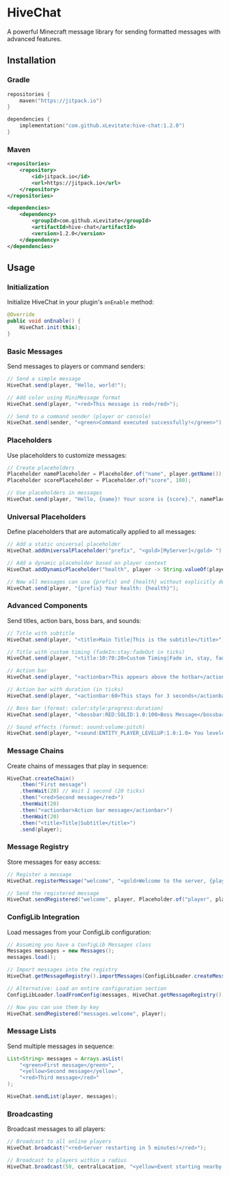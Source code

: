 # HiveChat

A powerful Minecraft message library for sending formatted messages with advanced features.

## Installation

### Gradle

```kotlin
repositories {
    maven("https://jitpack.io")
}

dependencies {
    implementation("com.github.xLevitate:hive-chat:1.2.0")
}
```

### Maven

```xml
<repositories>
    <repository>
        <id>jitpack.io</id>
        <url>https://jitpack.io</url>
    </repository>
</repositories>

<dependencies>
    <dependency>
        <groupId>com.github.xLevitate</groupId>
        <artifactId>hive-chat</artifactId>
        <version>1.2.0</version>
    </dependency>
</dependencies>
```

## Usage

### Initialization

Initialize HiveChat in your plugin's `onEnable` method:

```java
@Override
public void onEnable() {
    HiveChat.init(this);
}
```

### Basic Messages

Send messages to players or command senders:

```java
// Send a simple message
HiveChat.send(player, "Hello, world!");

// Add color using MiniMessage format
HiveChat.send(player, "<red>This message is red</red>");

// Send to a command sender (player or console)
HiveChat.send(sender, "<green>Command executed successfully!</green>");
```

### Placeholders

Use placeholders to customize messages:

```java
// Create placeholders
Placeholder namePlaceholder = Placeholder.of("name", player.getName());
Placeholder scorePlaceholder = Placeholder.of("score", 100);

// Use placeholders in messages
HiveChat.send(player, "Hello, {name}! Your score is {score}.", namePlaceholder, scorePlaceholder);
```

### Universal Placeholders

Define placeholders that are automatically applied to all messages:

```java
// Add a static universal placeholder
HiveChat.addUniversalPlaceholder("prefix", "<gold>[MyServer]</gold> ");

// Add a dynamic placeholder based on player context
HiveChat.addDynamicPlaceholder("health", player -> String.valueOf(player.getHealth()));

// Now all messages can use {prefix} and {health} without explicitly defining them
HiveChat.send(player, "{prefix} Your health: {health}");
```

### Advanced Components

Send titles, action bars, boss bars, and sounds:

```java
// Title with subtitle
HiveChat.send(player, "<title>Main Title|This is the subtitle</title>");

// Title with custom timing (fadeIn:stay:fadeOut in ticks)
HiveChat.send(player, "<title:10:70:20>Custom Timing|Fade in, stay, fade out</title>");

// Action bar
HiveChat.send(player, "<actionbar>This appears above the hotbar</actionbar>");

// Action bar with duration (in ticks)
HiveChat.send(player, "<actionbar:60>This stays for 3 seconds</actionbar>");

// Boss bar (format: color:style:progress:duration)
HiveChat.send(player, "<bossbar:RED:SOLID:1.0:100>Boss Message</bossbar>");

// Sound effects (format: sound:volume:pitch)
HiveChat.send(player, "<sound:ENTITY_PLAYER_LEVELUP:1.0:1.0> You leveled up!");
```

### Message Chains

Create chains of messages that play in sequence:

```java
HiveChat.createChain()
    .then("First message")
    .thenWait(20) // Wait 1 second (20 ticks)
    .then("<red>Second message</red>")
    .thenWait(20)
    .then("<actionbar>Action bar message</actionbar>")
    .thenWait(20)
    .then("<title>Title|Subtitle</title>")
    .send(player);
```

### Message Registry

Store messages for easy access:

```java
// Register a message
HiveChat.registerMessage("welcome", "<gold>Welcome to the server, {player}!");

// Send the registered message
HiveChat.sendRegistered("welcome", player, Placeholder.of("player", player.getName()));
```

### ConfigLib Integration

Load messages from your ConfigLib configuration:

```java
// Assuming you have a ConfigLib Messages class
Messages messages = new Messages();
messages.load();

// Import messages into the registry
HiveChat.getMessageRegistry().importMessages(ConfigLibLoader.createMessageMap(messages, "messages"));

// Alternative: Load an entire configuration section
ConfigLibLoader.loadFromConfig(messages, HiveChat.getMessageRegistry(), "messages", getLogger());

// Now you can use them by key
HiveChat.sendRegistered("messages.welcome", player);
```

### Message Lists

Send multiple messages in sequence:

```java
List<String> messages = Arrays.asList(
    "<green>First message</green>",
    "<yellow>Second message</yellow>",
    "<red>Third message</red>"
);

HiveChat.sendList(player, messages);
```

### Broadcasting

Broadcast messages to all players:

```java
// Broadcast to all online players
HiveChat.broadcast("<red>Server restarting in 5 minutes!</red>");

// Broadcast to players within a radius
HiveChat.broadcast(50, centralLocation, "<yellow>Event starting nearby!</yellow>");
```
